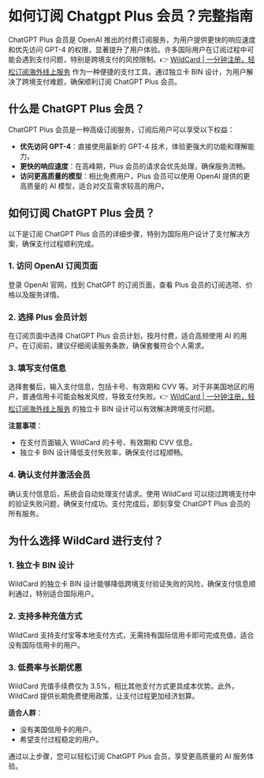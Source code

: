 # 如何订阅 Chatgpt Plus 会员？完整指南

ChatGPT Plus 会员是 OpenAI 推出的付费订阅服务，为用户提供更快的响应速度和优先访问 GPT-4 的权限，显著提升了用户体验。许多国际用户在订阅过程中可能会遇到支付问题，特别是跨境支付的风控限制。👉 [WildCard | 一分钟注册，轻松订阅海外线上服务](https://bbtdd.com/WildCard) 作为一种便捷的支付工具，通过独立卡 BIN 设计，为用户解决了跨境支付难题，确保顺利订阅 ChatGPT Plus 会员。

## 什么是 ChatGPT Plus 会员？

ChatGPT Plus 会员是一种高级订阅服务，订阅后用户可以享受以下权益：
- **优先访问 GPT-4**：直接使用最新的 GPT-4 技术，体验更强大的功能和理解能力。
- **更快的响应速度**：在高峰期，Plus 会员的请求会优先处理，确保服务流畅。
- **访问更高质量的模型**：相比免费用户，Plus 会员可以使用 OpenAI 提供的更高质量的 AI 模型，适合对交互需求较高的用户。

## 如何订阅 ChatGPT Plus 会员？

以下是订阅 ChatGPT Plus 会员的详细步骤，特别为国际用户设计了支付解决方案，确保支付过程顺利完成。

### 1. 访问 OpenAI 订阅页面
登录 OpenAI 官网，找到 ChatGPT 的订阅页面，查看 Plus 会员的订阅选项、价格以及服务详情。

### 2. 选择 Plus 会员计划
在订阅页面中选择 ChatGPT Plus 会员计划，按月付费，适合高频使用 AI 的用户。在订阅前，建议仔细阅读服务条款，确保套餐符合个人需求。

### 3. 填写支付信息
选择套餐后，输入支付信息，包括卡号、有效期和 CVV 等。对于非美国地区的用户，普通信用卡可能会触发风控，导致支付失败。👉 [WildCard | 一分钟注册，轻松订阅海外线上服务](https://bbtdd.com/WildCard) 的独立卡 BIN 设计可以有效解决跨境支付问题。

**注意事项**：
- 在支付页面输入 WildCard 的卡号、有效期和 CVV 信息。
- 独立卡 BIN 设计降低支付失败率，确保支付过程顺畅。

### 4. 确认支付并激活会员
确认支付信息后，系统会自动处理支付请求。使用 WildCard 可以绕过跨境支付中的验证失败问题，确保支付成功。支付完成后，即刻享受 ChatGPT Plus 会员的所有服务。

## 为什么选择 WildCard 进行支付？

### 1. 独立卡 BIN 设计
WildCard 的独立卡 BIN 设计能够降低跨境支付验证失败的风险，确保支付信息顺利通过，特别适合国际用户。

### 2. 支持多种充值方式
WildCard 支持支付宝等本地支付方式，无需持有国际信用卡即可完成充值，适合没有国际信用卡的用户。

### 3. 低费率与长期优惠
WildCard 充值手续费仅为 3.5%，相比其他支付方式更具成本优势。此外，WildCard 提供长期免费使用政策，让支付过程更加经济划算。

**适合人群**：
- 没有美国信用卡的用户。
- 希望支付过程稳定的用户。

通过以上步骤，您可以轻松订阅 ChatGPT Plus 会员，享受更高质量的 AI 服务体验。
